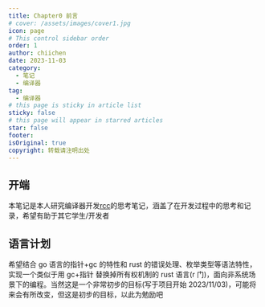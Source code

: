 ```yaml
---
title: Chapter0 前言
# cover: /assets/images/cover1.jpg
icon: page
# This control sidebar order
order: 1
author: chiichen
date: 2023-11-03
category:
  - 笔记
  - 编译器
tag:
  - 编译器
# this page is sticky in article list
sticky: false
# this page will appear in starred articles
star: false
footer:
isOriginal: true
copyright: 转载请注明出处
---
```


## 开端

本笔记是本人研究编译器开发[rcc](https://github.com/RccCommunity/rcc)的思考笔记，涵盖了在开发过程中的思考和记录，希望有助于其它学生/开发者

## 语言计划

希望结合 go 语言的指针+gc 的特性和 rust 的错误处理、枚举类型等语法特性，实现一个类似于用 gc+指针 替换掉所有权机制的 rust 语言(r 门)，面向非系统场景下的编程。当然这是一个非常初步的目标(写于项目开始 2023/11/03)，可能将来会有所改变，但这是初步的目标，以此为勉励吧
